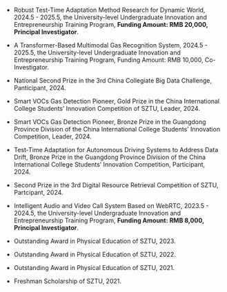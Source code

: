 - Robust Test-Time Adaptation Method Research for Dynamic World, 2024.5 - 2025.5, the University-level Undergraduate Innovation and Entrepreneurship Training Program, <strong>Funding Amount: RMB 20,000, Principal Investigator</strong>.

- A Transformer-Based Multimodal Gas Recognition System, 2024.5 - 2025.5, the University-level Undergraduate Innovation and Entrepreneurship Training Program, Funding Amount: RMB 10,000, Co-Investigator.

- National Second Prize in the 3rd China Collegiate Big Data Challenge, Panticipant, 2024. 
- Smart VOCs Gas Detection Pioneer, Gold Prize in the China International College Students’ Innovation Competition of SZTU, Leader, 2024.
- Smart VOCs Gas Detection Pioneer, Bronze Prize in the Guangdong Province Division of the China International College Students’ Innovation Competition, Leader, 2024.
- Test-Time Adaptation for Autonomous Driving Systems to Address Data Drift, Bronze Prize in the Guangdong Province Division of the China International College Students’ Innovation Competition, Participant, 2024.
- Second Prize in the 3rd Digital Resource Retrieval Competition of SZTU, Partcipant, 2024.
- Intelligent Audio and Video Call System Based on WebRTC, 2023.5 - 2024.5, the University-level Undergraduate Innovation and Entrepreneurship Training Program, <strong>Funding Amount: RMB 8,000, Principal Investigator</strong>.

- Outstanding Award in Physical Education of SZTU, 2023.
- Outstanding Award in Physical Education of SZTU, 2022.
- Outstanding Award in Physical Education of SZTU, 2021.
- Freshman Scholarship of SZTU, 2021.





